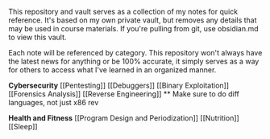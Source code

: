 This repository and vault serves as a collection of my notes for quick reference. It's based on my own private vault, but removes any details that may be used in course materials. If you're pulling from git, use obsidian.md to view this vault.

Each note will be referenced by category. This repository won't always have the latest news for anything or be 100% accurate, it simply serves as a way for others to access what I've learned in an organized manner.

**Cybersecurity**
[[Pentesting]]
[[Debuggers]]
[[Binary Exploitation]]
[[Forensics Analysis]]
[[Reverse Engineering]] \*\* Make sure to do diff languages, not just x86 rev

**Health and Fitness**
[[Program Design and Periodization]]
[[Nutrition]]
[[Sleep]]